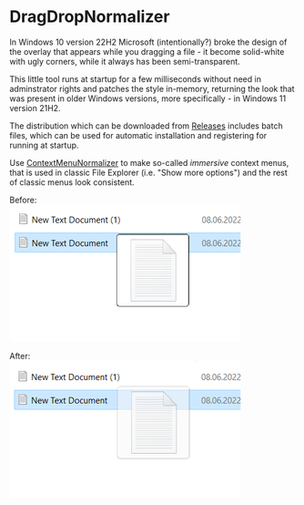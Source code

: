 # DragDropNormalizer

In Windows 10 version 22H2 Microsoft (intentionally?) broke the design of the overlay that appears while you dragging a file - it become solid-white with ugly corners, while it always has been semi-transparent.

This little tool runs at startup for a few milliseconds without need in adminstrator rights and patches the style in-memory, returning the look that was present in older Windows versions, more specifically - in Windows 11 version 21H2.

The distribution which can be downloaded from [Releases](https://github.com/krlvm/DragDropNormalizer/releases) includes batch files, which can be used for automatic installation and registering for running at startup.

Use [ContextMenuNormalizer](https://github.com/krlvm/ContextMenuNormalizer) to make so-called *immersive* context menus, that is used in classic File Explorer (i.e. "Show more options") and the rest of classic menus look consistent.

Before:\
![Before](https://github.com/krlvm/DragDropNormalizer/blob/master/.screenshots/before.png?raw=true)

After:\
![After](https://github.com/krlvm/DragDropNormalizer/blob/master/.screenshots/after.png?raw=true)